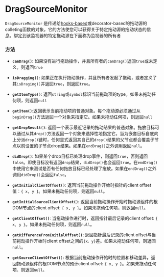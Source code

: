 # DragSourceMonitor

`DragSourceMonitor` 是传递给[hooks-based](/hooks-api/useDrag.md)或decorator-based的拖动源的colleting函数的对象。它的方法使您可以获得关于特定拖动源的拖动状态的信息。绑定到该监视器的特定拖动源在下面称为监视器的所有者

### 方法

- **`canDrag()`**: 如果没有进行拖动操作，并且所有者的`canDrag()`返回`true`或未定义，则返回`true`

- **`isDragging()`**: 如果正在执行拖动操作，并且所有者发起了拖动，或者定义了其`isDraging()`并返回`true`，则返回`true`。

- **`getItemType()`**: 返回`string`或`symbol`标识当前拖动项的type。如果未拖动任何项，则返回`null`

- **`getItem()`**:返回表示当前拖动项的普通对象。每个拖动源必须通过从`beginDrag()`方法返回一个对象来指定它。如果未拖动任何项，则返回`null`

- **`getDropResult()`**: 返回一个表示最近记录的拖动结果的普通对象。拖放目标可以通过从其`drop()`方法返回一个对象来选择性地指定它。当为嵌套目标自底向上分派`drop()`链时，任何显式返回其自己的`drop()`结果的父节点都会覆盖子节点以前设置的子节点drop结果。如果在`endDrag()`之外调用返回`null`。

- **`didDrop()`**: 如果某个drop目标已处理drop事件，则返回`true`，否则返回`false`。即使目标没有返回`drop`结果，`didDrop()`也会返回`true`。在`endDrag()`中使用它来测试是否有任何拖放目标已经处理了拖放。如果在`endDrag()`之外调用`didDrop()`会返回`false`。

- **`getInitialClientOffset()`**: 返回当前拖动操作开始时指针的client offset值：`{ x, y }`。如果未拖动任何项，则返回`null`。

- **`getInitialSourceClientOffset()`**: 返回当前拖动操作开始时拖动源组件的根DOM节点的client offset: `{ x, y }`。如果未拖动任何项，则返回`null`。

- **`getClientOffset()`**: 当拖动操作进行时，返回指针最后记录的client offset: `{ x, y }`。如果未拖动任何项，则返回`null`。

- **`getDifferenceFromInitialOffset()`**: 返回指针最后记录的client offset与当前拖动操作开始时client offset之间的`{x，y}`差。如果未拖动任何项，则返回`null`。

- **`getSourceClientOffset()`**: 根据当前拖动操作开始时的位置和移动差异，返回拖动源组件的根DOM节点的预计client offset: `{ x, y }`。如果未拖动任何项，则返回`null`。
